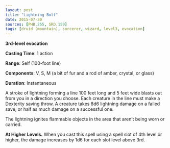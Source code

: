 ```yaml
---
layout: post
title: "Lightning Bolt"
date: 2015-07-30
sources: [PHB.255, SRD.159]
tags: [druid (mountain), sorcerer, wizard, level3, evocation]
---
```


**3rd-level evocation**

**Casting Time**: 1 action

**Range**: Self (100-foot line)

**Components**: V, S, M (a bit of fur and a rod of amber, crystal, or glass)

**Duration**: Instantaneous

A stroke of lightning forming a line 100 feet long and 5 feet wide blasts out from you in a direction you choose. Each creature in the line must make a Dexterity saving throw. A creature takes 8d6 lightning damage on a failed save, or half as much damage on a successful one.

The lightning ignites flammable objects in the area that aren’t being worn or carried.

**At Higher Levels.** When you cast this spell using a spell slot of 4th level or higher, the damage increases by 1d6 for each slot level above 3rd.
